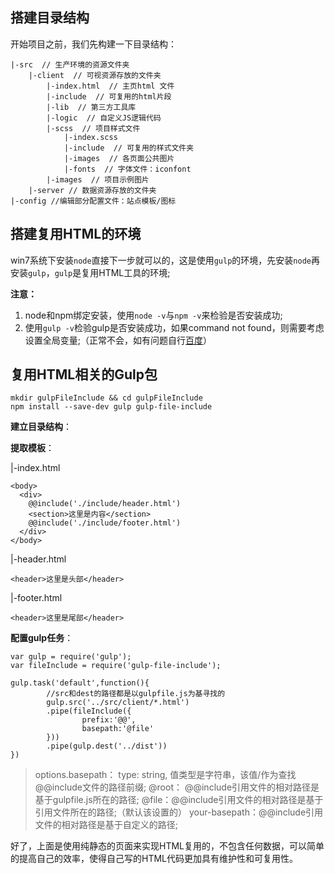 
## 搭建目录结构

开始项目之前，我们先构建一下目录结构：

```
|-src  // 生产环境的资源文件夹
	|-client  // 可视资源存放的文件夹
		|-index.html  // 主页html 文件
		|-include  // 可复用的html片段
		|-lib  // 第三方工具库
		|-logic  // 自定义JS逻辑代码
		|-scss  // 项目样式文件
			|-index.scss
			|-include  // 可复用的样式文件夹
			|-images  // 各页面公共图片
			|-fonts  // 字体文件：iconfont
		|-images  // 项目示例图片
	|-server // 数据资源存放的文件夹
|-config //编辑部分配置文件：站点模板/图标
```

## 搭建复用HTML的环境

win7系统下安装`node`直接下一步就可以的，这是使用`gulp`的环境，先安装`node`再安装`gulp`，`gulp`是复用HTML工具的环境;

**注意：**
1. node和npm绑定安装，使用`node -v`与`npm -v`来检验是否安装成功;
2. 使用`gulp -v`检验gulp是否安装成功，如果command not found，则需要考虑设置全局变量;（正常不会，如有问题自行[百度](https://www.baidu.com/)）

## 复用HTML相关的Gulp包

```
mkdir gulpFileInclude && cd gulpFileInclude
npm install --save-dev gulp gulp-file-include
```

**建立目录结构**：


**提取模板**：

|-index.html
```
<body>
  <div>
    @@include('./include/header.html')
    <section>这里是内容</section>
    @@include('./include/footer.html')
  </div>
</body>
```

|-header.html
```
<header>这里是头部</header>
```

|-footer.html
```
<header>这里是尾部</header>
```

**配置gulp任务**：

```
var gulp = require('gulp');
var fileInclude = require('gulp-file-include');

gulp.task('default',function(){
		//src和dest的路径都是以gulpfile.js为基寻找的
		gulp.src('../src/client/*.html')
		.pipe(fileInclude({
				prefix:'@@',
				basepath:'@file'
		}))
		.pipe(gulp.dest('../dist'))
})
```

>options.basepath：
>type: string, 值类型是字符串，该值/作为查找@@include文件的路径前缀;
>@root： @@include引用文件的相对路径是基于gulpfile.js所在的路径;
>@file：@@include引用文件的相对路径是基于引用文件所在的路径;（默认该设置的）
>your-basepath：@@include引用文件的相对路径是基于自定义的路径;

好了，上面是使用纯静态的页面来实现HTML复用的，不包含任何数据，可以简单的提高自己的效率，使得自己写的HTML代码更加具有维护性和可复用性。
